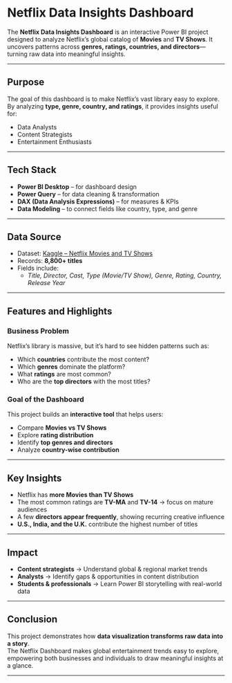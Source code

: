 # Netflix Data Insights Dashboard  

The **Netflix Data Insights Dashboard** is an interactive Power BI project designed to analyze Netflix’s global catalog of **Movies** and **TV Shows**. It uncovers patterns across **genres, ratings, countries, and directors**—turning raw data into meaningful insights.  

---

## Purpose  
The goal of this dashboard is to make Netflix’s vast library easy to explore.  
By analyzing **type, genre, country, and ratings**, it provides insights useful for:  
- Data Analysts  
- Content Strategists  
- Entertainment Enthusiasts  

---

## Tech Stack  
- **Power BI Desktop** – for dashboard design  
- **Power Query** – for data cleaning & transformation  
- **DAX (Data Analysis Expressions)** – for measures & KPIs  
- **Data Modeling** – to connect fields like country, type, and genre  

---

## Data Source  
- Dataset: [Kaggle – Netflix Movies and TV Shows](https://www.kaggle.com/shivamb/netflix-shows)  
- Records: **8,800+ titles**  
- Fields include:  
  - *Title, Director, Cast, Type (Movie/TV Show), Genre, Rating, Country, Release Year*  

---

## Features and Highlights  

### Business Problem  
Netflix’s library is massive, but it’s hard to see hidden patterns such as:  
- Which **countries** contribute the most content?  
- Which **genres** dominate the platform?  
- What **ratings** are most common?  
- Who are the **top directors** with the most titles?  

### Goal of the Dashboard  
This project builds an **interactive tool** that helps users:  
-  Compare **Movies vs TV Shows**  
-  Explore **rating distribution**  
-  Identify **top genres and directors**  
-  Analyze **country-wise contribution**  

---

##  Key Insights  
-  Netflix has **more Movies than TV Shows**  
-  The most common ratings are **TV-MA** and **TV-14** → focus on mature audiences  
-  A few **directors appear frequently**, showing recurring creative influence  
-  **U.S., India, and the U.K.** contribute the highest number of titles  

---

##  Impact  
- **Content strategists** → Understand global & regional market trends  
- **Analysts** → Identify gaps & opportunities in content distribution  
- **Students & professionals** → Learn Power BI storytelling with real-world data  

---

##  Conclusion  
This project demonstrates how **data visualization transforms raw data into a story**.  
The Netflix Dashboard makes global entertainment trends easy to explore, empowering both businesses and individuals to draw meaningful insights at a glance.  

---
